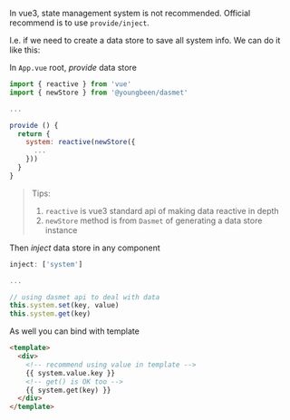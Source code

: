 In vue3, state management system is not recommended. Official recommend is to use `provide/inject`.

I.e. if we need to create a data store to save all system info. We can do it like this:



In `App.vue` root, *provide* data store

```javascript
import { reactive } from 'vue'
import { newStore } from '@youngbeen/dasmet'

...

provide () {
  return {
    system: reactive(newStore({
      ...
    }))
  }
}
```

> Tips:
>
> 1. `reactive` is vue3 standard api of making data reactive in depth
> 2. `newStore` method is from `Dasmet` of generating a data store instance



Then *inject* data store in any component

```javascript
inject: ['system']

...

// using dasmet api to deal with data 
this.system.set(key, value)
this.system.get(key)
```



As well you can bind with template

```html
<template>
  <div>
    <!-- recommend using value in template -->
    {{ system.value.key }}
    <!-- get() is OK too -->
    {{ system.get(key) }}
  </div>
</template>
```

